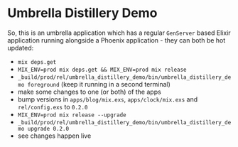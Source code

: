 # Umbrella Distillery Demo

So, this is an umbrella application which has a regular `GenServer` based Elixir application running alongside a Phoenix application - they can both be hot updated:

- `mix deps.get`
- `MIX_ENV=prod mix deps.get && MIX_ENV=prod mix release`
- `_build/prod/rel/umbrella_distillery_demo/bin/umbrella_distillery_demo foreground` (keep it running in a second terminal)
- make some changes to one (or both) of the apps
- bump versions in `apps/blog/mix.exs`, `apps/clock/mix.exs` and `rel/config.exs` to `0.2.0`
- `MIX_ENV=prod mix release --upgrade`
- `_build/prod/rel/umbrella_distillery_demo/bin/umbrella_distillery_demo upgrade 0.2.0`
- see changes happen live
